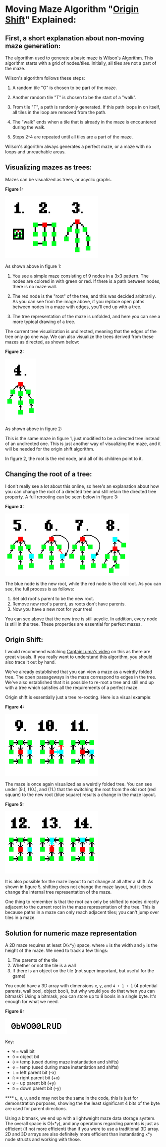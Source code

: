 # Moving Maze Algorithm "[Origin Shift](https://www.youtube.com/watch?v=zbXKcDVV4G0&t=151s)" Explained:

## First, a short explanation about non-moving maze generation:

The algorithm used to generate a basic maze is [Wilson's Algorithm](https://en.wikipedia.org/wiki/Maze_generation_algorithm). This algorithm starts with a grid of nodes/tiles. Initially, all tiles are not a part of the maze.

Wilson's algorithm follows these steps:

1. A random tile "O" is chosen to be part of the maze.

2. Another random tile "T" is chosen to be the start of a "walk".

3. From tile "T", a path is randomly generated. If this path loops in on itself, all tiles in the loop are removed from the path.

4. The "walk" ends when a tile that is already in the maze is encountered during the walk.

5. Steps 2-4 are repeated until all tiles are a part of the maze.

Wilson's algorithm always generates a perfect maze, or a maze with no loops and unreachable areas.

## Visualizing mazes as trees:

Mazes can be visualized as trees, or acyclic graphs.

**Figure 1:**

![image](Visuals/MazeToTreeBig.png)

As shown above in figure 1:

1. You see a simple maze consisting of 9 nodes in a 3x3 pattern. The nodes are colored in with green or red. If there is a path between nodes, there is no maze wall. 

2. The red node is the "root" of the tree, and this was decided arbitrarily. As you can see from the image above, if you replace open paths between nodes in a maze with edges, you'll end up with a tree.

3. The tree representation of the maze is unfolded, and here you can see a more typical drawing of a tree.

The current tree visualization is undirected, meaning that the edges of the tree only go one way. We can also visualize the trees derived from these mazes as directed, as shown below:

**Figure 2:**

![image](Visuals/DirectedTree.png)

As shown above in figure 2:

This is the same maze in figure 1, just modified to be a directed tree instead of an undirected one. This is just another way of visualizing the maze, and it will be needed for the origin shift algorithm.

In figure 2, the root is the red node, and all of its children point to it.

## Changing the root of a tree:

I don't really see a lot about this online, so here's an explanation about how you can change the root of a directed tree and still retain the directed tree property. A full rerooting can be seen below in figure 3:

**Figure 3:**

![image](Visuals/ReRootFull.png)

The blue node is the new root, while the red node is the old root. As you can see, the full process is as follows:

1. Set old root's parent to be the new root.
2. Remove new root's parent, as roots don't have parents.
3. Now you have a new root for your tree!

You can see above that the new tree is still acyclic. In addition, every node is still in the tree. These properties are essential for perfect mazes.

## Origin Shift:

I would recommend watching [CaptainLuma's video](https://www.youtube.com/watch?v=zbXKcDVV4G0&t=151s) on this as there are great visuals. If you really want to understand this algorithm, you should also trace it out by hand.

We've already established that you can view a maze as a weirdly folded tree. The open passageways in the maze correspond to edges in the tree. We've also established that it is possible to re-root a tree and still end up with a tree which satisfies all the requirements of a perfect maze.

Origin shift is essentially just a tree re-rooting. Here is a visual example:

**Figure 4:**

![image](Visuals/Shift.png)

The maze is once again visualized as a weirdly folded tree. You can see under (9.), (10.), and (11.) that the switching the root from the old root (red square) to the new root (blue square) results a change in the maze layout.

**Figure 5:**

![image](Visuals/BenignShift.png)

It is also possible for the maze layout to not change at all after a shift. As shown in figure 5, shifting does not change the maze layout, but it does change the internal tree representation of the maze.

One thing to remember is that the root can only be shifted to nodes directly adjacent to the current root in the maze representation of the tree. This is because paths in a maze can only reach adjacent tiles; you can't jump over tiles in a maze.

## Solution for numeric maze representation

A 2D maze requires at least O(`x`\*`y`) space, where `x` is the width and `y` is the height of the maze. We need to track a few things:

1. The parents of the tile
2. Whether or not the tile is a wall
3. If there is an object on the tile (not super important, but useful for the game)

You could have a 3D array with dimensions `x`, `y`, and `4 + 1 + 1` (4 potential parents, wall bool, object bool), but why would you do that when you can bitmask? Using a bitmask, you can store up to 8 bools in a single byte. It's enough for what we need.

**Figure 6:**

![image](Visuals/BitwiseRep.png)

Key:

- `W` = wall bit
- `O` = object bit
- `0` = temp (used during maze instantiation and shifts)
- `0` = temp (used during maze instantiation and shifts)
- `L` = left parent bit (-x)
- `R` = right parent bit (+x)
- `U` = up parent bit (+y)
- `D` = down parent bit (-y)

**\*\* `L`, `R`, `U`, and `D` may not be the same in the code, this is just for demonstration purposes, showing the the least significant 4 bits of the byte are used for parent directions.

Using a bitmask, we end up with a lightweight maze data storage system. The overall space is O(`x`\*`y`), and any operations regarding parents is just as efficient (if not more efficient) than if you were to use a traditional 3D array. 2D and 3D arrays are also definitely more efficient than instantiating `x`*`y` node structs and working with those.